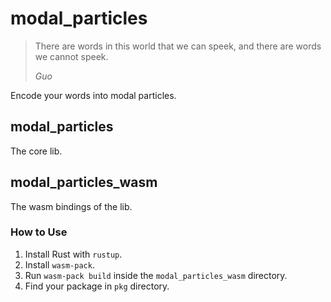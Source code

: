 # modal_particles

> There are words in this world that we can speek, and there are words we cannot speek.
>
> *Guo*

Encode your words into modal particles.

## modal_particles

The core lib.

## modal_particles_wasm

The wasm bindings of the lib.

### How to Use

1. Install Rust with `rustup`.
2. Install `wasm-pack`.
3. Run `wasm-pack build` inside the `modal_particles_wasm` directory.
4. Find your package in `pkg` directory.
